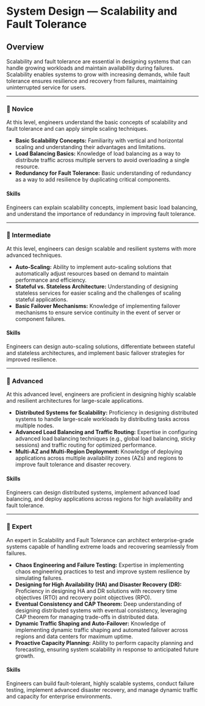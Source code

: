 # System Design — **Scalability and Fault Tolerance**

## Overview
Scalability and fault tolerance are essential in designing systems that can handle growing workloads and maintain availability during failures. Scalability enables systems to grow with increasing demands, while fault tolerance ensures resilience and recovery from failures, maintaining uninterrupted service for users.

---

### 🌱 Novice
At this level, engineers understand the basic concepts of scalability and fault tolerance and can apply simple scaling techniques.

- **Basic Scalability Concepts:** Familiarity with vertical and horizontal scaling and understanding their advantages and limitations.
- **Load Balancing Basics:** Knowledge of load balancing as a way to distribute traffic across multiple servers to avoid overloading a single resource.
- **Redundancy for Fault Tolerance:** Basic understanding of redundancy as a way to add resilience by duplicating critical components.

#### Skills
Engineers can explain scalability concepts, implement basic load balancing, and understand the importance of redundancy in improving fault tolerance.

---

### 🌿 Intermediate
At this level, engineers can design scalable and resilient systems with more advanced techniques.

- **Auto-Scaling:** Ability to implement auto-scaling solutions that automatically adjust resources based on demand to maintain performance and efficiency.
- **Stateful vs. Stateless Architecture:** Understanding of designing stateless services for easier scaling and the challenges of scaling stateful applications.
- **Basic Failover Mechanisms:** Knowledge of implementing failover mechanisms to ensure service continuity in the event of server or component failures.

#### Skills
Engineers can design auto-scaling solutions, differentiate between stateful and stateless architectures, and implement basic failover strategies for improved resilience.

---

### 🌳 Advanced
At this advanced level, engineers are proficient in designing highly scalable and resilient architectures for large-scale applications.

- **Distributed Systems for Scalability:** Proficiency in designing distributed systems to handle large-scale workloads by distributing tasks across multiple nodes.
- **Advanced Load Balancing and Traffic Routing:** Expertise in configuring advanced load balancing techniques (e.g., global load balancing, sticky sessions) and traffic routing for optimized performance.
- **Multi-AZ and Multi-Region Deployment:** Knowledge of deploying applications across multiple availability zones (AZs) and regions to improve fault tolerance and disaster recovery.

#### Skills
Engineers can design distributed systems, implement advanced load balancing, and deploy applications across regions for high availability and fault tolerance.

---

### 🚀 Expert
An expert in Scalability and Fault Tolerance can architect enterprise-grade systems capable of handling extreme loads and recovering seamlessly from failures.

- **Chaos Engineering and Failure Testing:** Expertise in implementing chaos engineering practices to test and improve system resilience by simulating failures.
- **Designing for High Availability (HA) and Disaster Recovery (DR):** Proficiency in designing HA and DR solutions with recovery time objectives (RTO) and recovery point objectives (RPO).
- **Eventual Consistency and CAP Theorem:** Deep understanding of designing distributed systems with eventual consistency, leveraging CAP theorem for managing trade-offs in distributed data.
- **Dynamic Traffic Shaping and Auto-Failover:** Knowledge of implementing dynamic traffic shaping and automated failover across regions and data centers for maximum uptime.
- **Proactive Capacity Planning:** Ability to perform capacity planning and forecasting, ensuring system scalability in response to anticipated future growth.

#### Skills
Engineers can build fault-tolerant, highly scalable systems, conduct failure testing, implement advanced disaster recovery, and manage dynamic traffic and capacity for enterprise environments.
